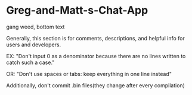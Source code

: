 # Greg-and-Matt-s-Chat-App
gang weed, bottom text


Generally, this section is for comments, descriptions, and helpful info for users and developers.

EX: "Don't input 0 as a denominator because there are no lines written to catch such a case."

OR: "Don't use spaces or tabs: keep everything in one line instead"

Additionally, don't commit .bin files(they change after every compilation)
